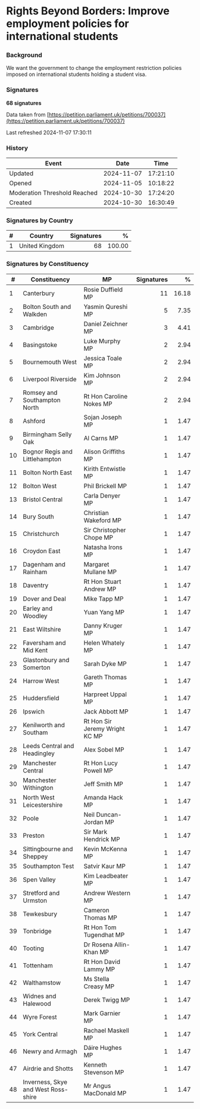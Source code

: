 # Rights Beyond Borders: Improve employment policies for international students

### Background

We want the government to change the employment restriction policies imposed on international students holding a student visa.

### Signatures

**68 signatures**

Data taken from [https://petition.parliament.uk/petitions/700037](https://petition.parliament.uk/petitions/700037)

Last refreshed 2024-11-07 17:30:11

### History

| Event | Date | Time |
| - | - | - |
| Updated | 2024-11-07 | 17:21:10 |
| Opened | 2024-11-05 | 10:18:22 |
| Moderation Threshold Reached | 2024-10-30 | 17:24:20 |
| Created | 2024-10-30 | 16:30:49 |

### Signatures by Country

| # | Country | Signatures | % |
| - | - | -: | -: |
| 1 | United Kingdom | 68 | 100.00 |

### Signatures by Constituency

| # | Constituency | MP | Signatures | % |
| - | - | - | -: | -: |
| 1 | Canterbury | Rosie Duffield MP | 11 | 16.18 |
| 2 | Bolton South and Walkden | Yasmin Qureshi MP | 5 | 7.35 |
| 3 | Cambridge | Daniel Zeichner MP | 3 | 4.41 |
| 4 | Basingstoke | Luke Murphy MP | 2 | 2.94 |
| 5 | Bournemouth West | Jessica Toale MP | 2 | 2.94 |
| 6 | Liverpool Riverside | Kim Johnson MP | 2 | 2.94 |
| 7 | Romsey and Southampton North | Rt Hon Caroline Nokes MP | 2 | 2.94 |
| 8 | Ashford | Sojan Joseph MP | 1 | 1.47 |
| 9 | Birmingham Selly Oak | Al Carns MP | 1 | 1.47 |
| 10 | Bognor Regis and Littlehampton | Alison Griffiths MP | 1 | 1.47 |
| 11 | Bolton North East | Kirith Entwistle MP | 1 | 1.47 |
| 12 | Bolton West | Phil Brickell MP | 1 | 1.47 |
| 13 | Bristol Central | Carla Denyer MP | 1 | 1.47 |
| 14 | Bury South | Christian Wakeford MP | 1 | 1.47 |
| 15 | Christchurch | Sir Christopher Chope MP | 1 | 1.47 |
| 16 | Croydon East | Natasha Irons MP | 1 | 1.47 |
| 17 | Dagenham and Rainham | Margaret Mullane MP | 1 | 1.47 |
| 18 | Daventry | Rt Hon Stuart Andrew MP | 1 | 1.47 |
| 19 | Dover and Deal | Mike Tapp MP | 1 | 1.47 |
| 20 | Earley and Woodley | Yuan Yang MP | 1 | 1.47 |
| 21 | East Wiltshire | Danny Kruger MP | 1 | 1.47 |
| 22 | Faversham and Mid Kent | Helen Whately MP | 1 | 1.47 |
| 23 | Glastonbury and Somerton | Sarah Dyke MP | 1 | 1.47 |
| 24 | Harrow West | Gareth Thomas MP | 1 | 1.47 |
| 25 | Huddersfield | Harpreet Uppal MP | 1 | 1.47 |
| 26 | Ipswich | Jack Abbott MP | 1 | 1.47 |
| 27 | Kenilworth and Southam | Rt Hon Sir Jeremy Wright KC MP | 1 | 1.47 |
| 28 | Leeds Central and Headingley | Alex Sobel MP | 1 | 1.47 |
| 29 | Manchester Central | Rt Hon Lucy Powell MP | 1 | 1.47 |
| 30 | Manchester Withington | Jeff Smith MP | 1 | 1.47 |
| 31 | North West Leicestershire | Amanda Hack MP | 1 | 1.47 |
| 32 | Poole | Neil Duncan-Jordan MP | 1 | 1.47 |
| 33 | Preston | Sir Mark Hendrick MP | 1 | 1.47 |
| 34 | Sittingbourne and Sheppey | Kevin McKenna MP | 1 | 1.47 |
| 35 | Southampton Test | Satvir Kaur MP | 1 | 1.47 |
| 36 | Spen Valley | Kim Leadbeater MP | 1 | 1.47 |
| 37 | Stretford and Urmston | Andrew Western MP | 1 | 1.47 |
| 38 | Tewkesbury | Cameron Thomas MP | 1 | 1.47 |
| 39 | Tonbridge | Rt Hon Tom Tugendhat MP | 1 | 1.47 |
| 40 | Tooting | Dr Rosena Allin-Khan MP | 1 | 1.47 |
| 41 | Tottenham | Rt Hon David Lammy MP | 1 | 1.47 |
| 42 | Walthamstow | Ms Stella Creasy MP | 1 | 1.47 |
| 43 | Widnes and Halewood | Derek Twigg MP | 1 | 1.47 |
| 44 | Wyre Forest | Mark Garnier MP | 1 | 1.47 |
| 45 | York Central | Rachael Maskell MP | 1 | 1.47 |
| 46 | Newry and Armagh | Dáire Hughes MP | 1 | 1.47 |
| 47 | Airdrie and Shotts | Kenneth Stevenson MP | 1 | 1.47 |
| 48 | Inverness, Skye and West Ross-shire | Mr Angus MacDonald MP | 1 | 1.47 |
